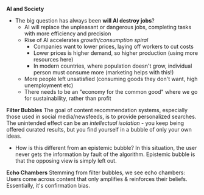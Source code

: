 **AI and Society**
- The big question has always been **will AI destroy jobs**?
    - AI will replace the unpleasant or dangerous jobs, completing tasks with more efficiency and precision
    - Rise of AI accelerates _growth/consumption spiral_
        - Companies want to lower prices, laying off workers to cut costs
        - Lower prices is higher demand, so higher production (using more resources here)
        - In modern countries, where population doesn't grow, individual person must consume more (marketing helps with this!)
    - More people left unsatisfied (consuming goods they don't want, high unemployment etc)
    - There needs to be an "economy for the common good" where we go for sustainability, rather than profit

**Filter Bubbles** The goal of content recommendation systems, especially those used in social media/newsfeeds, is to provide personalized searches. The unintended effect can be an _intellectual isolation_ - you keep being offered curated results, but you find yourself in a bubble of only your own ideas.
- How is this different from an epistemic bubble? In this situation, the user never gets the information by fault of the algorithm. Epistemic bubble is that the opposing view is simply left out.

**Echo Chambers** Stemming from filter bubbles, we see echo chambers: Users come across content that only amplifies & reinforces their beliefs. Essentially, it's confirmation bias.